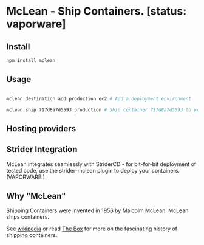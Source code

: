 # McLean - Ship Containers. [status: vaporware]


## Install

```sh
npm install mclean
```


## Usage

```sh

mclean destination add production ec2 # Add a deployment environment

mclean ship 717d8a7d5593 production # Ship container 717d8a7d5593 to production
```


## Hosting providers



## Strider Integration

McLean integrates seamlessly with StriderCD - for bit-for-bit deployment of tested code, use the strider-mclean plugin to deploy your containers. (VAPORWARE!)

## Why "McLean"

Shipping Containers were invented in 1956 by Malcolm McLean. McLean ships containers.

See [wikipedia](http://en.wikipedia.org/wiki/Malcom_McLean) or read [The Box](http://www.amazon.com/gp/product/0691136408/ref=as_li_ss_tl?ie=UTF8&camp=1789&creative=390957&creativeASIN=0691136408&linkCode=as2&tag=peterbradenco-20) for more on the fascinating history of shipping containers.
